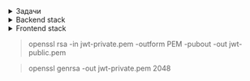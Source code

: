 <details>
  <summary>Задачи</summary>

- [X] Подключение к базе данных
- [X] Alembic для миграции
- [X] Создание таблиц: users, tasks, transactions
- [X] Миксин для relationships
- [X] Регистрация с хешированием пароля
- [ ] Авторизация
- [ ] JWT авторизация

</details>

<details>
  <summary>Backend stack</summary>

<ul>
  <li>Python</li>
  <li>FastAPI</li>
  <li>SQLAlchemy</li>
  <li>PostgreSQL</li>
  <li>Asyncpg</li>
  <li>Redis</li>
  <li>Celery</li>
</ul>
</details>

<details>
  <summary>Frontend stack</summary>

<ul>
  <li>Javascript</li>
  <li>Vue</li>
  <li>Axios</li>
  <li>Vue-Router</li>
  <li>VueUse</li>
  <li>Vue-Toast</li>
  <li>Bootstrap</li>
</ul>
</details>

> openssl rsa -in jwt-private.pem -outform PEM -pubout -out jwt-public.pem

> openssl genrsa -out jwt-private.pem 2048